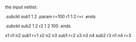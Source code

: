 
the input netlist:

.subckt sub1 1 2 
.param r=100
r1 1 2 r=r 
.ends

.subckt sub2 1 2 
r2 1 2 100 
.ends

x1 n1 n2 sub1 r=1 
x2 n2 n3 sub1 r=2 
x3 n3 n4 sub2
r3 n1 n4 r=3 

